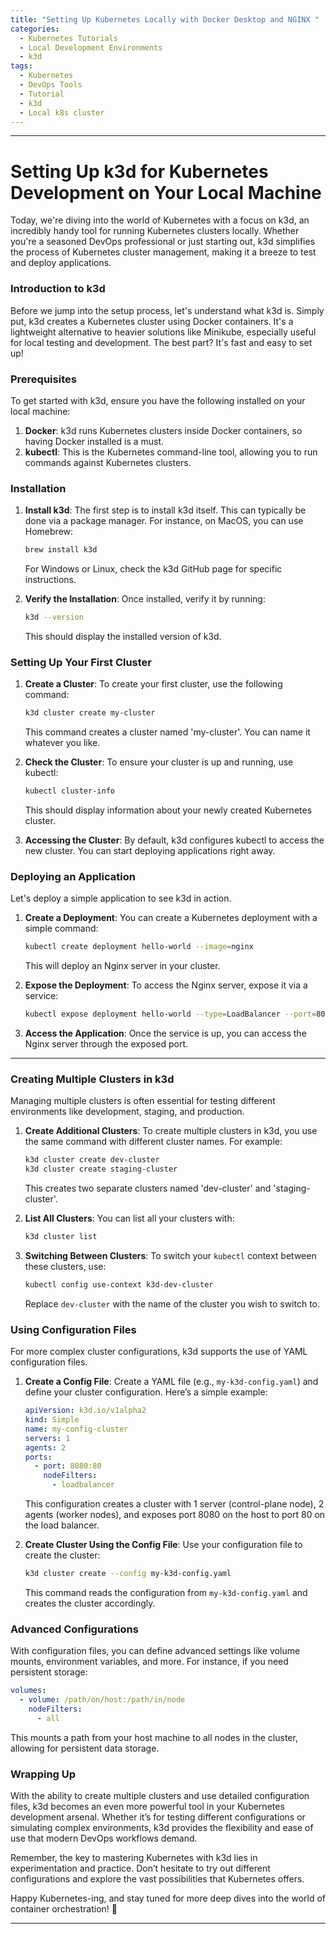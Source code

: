 ```yaml
---
title: "Setting Up Kubernetes Locally with Docker Desktop and NGINX "
categories:
  - Kubernetes Tutorials
  - Local Development Environments
  - k3d
tags:
  - Kubernetes
  - DevOps Tools
  - Tutorial
  - k3d
  - Local k8s cluster
---
```



---

# Setting Up k3d for Kubernetes Development on Your Local Machine

Today, we're diving into the world of Kubernetes with a focus on k3d, an incredibly handy tool for running Kubernetes clusters locally. Whether you're a seasoned DevOps professional or just starting out, k3d simplifies the process of Kubernetes cluster management, making it a breeze to test and deploy applications.

### Introduction to k3d

Before we jump into the setup process, let's understand what k3d is. Simply put, k3d creates a Kubernetes cluster using Docker containers. It's a lightweight alternative to heavier solutions like Minikube, especially useful for local testing and development. The best part? It's fast and easy to set up!

### Prerequisites

To get started with k3d, ensure you have the following installed on your local machine:
1. **Docker**: k3d runs Kubernetes clusters inside Docker containers, so having Docker installed is a must.
2. **kubectl**: This is the Kubernetes command-line tool, allowing you to run commands against Kubernetes clusters.

### Installation

1. **Install k3d**: The first step is to install k3d itself. This can typically be done via a package manager. For instance, on MacOS, you can use Homebrew:

   ```bash
   brew install k3d
   ```

   For Windows or Linux, check the k3d GitHub page for specific instructions.

2. **Verify the Installation**: Once installed, verify it by running:

   ```bash
   k3d --version
   ```

   This should display the installed version of k3d.

### Setting Up Your First Cluster

1. **Create a Cluster**: To create your first cluster, use the following command:

   ```bash
   k3d cluster create my-cluster
   ```

   This command creates a cluster named 'my-cluster'. You can name it whatever you like.

2. **Check the Cluster**: To ensure your cluster is up and running, use kubectl:

   ```bash
   kubectl cluster-info
   ```

   This should display information about your newly created Kubernetes cluster.

3. **Accessing the Cluster**: By default, k3d configures kubectl to access the new cluster. You can start deploying applications right away.

### Deploying an Application

Let's deploy a simple application to see k3d in action.

1. **Create a Deployment**: You can create a Kubernetes deployment with a simple command:

   ```bash
   kubectl create deployment hello-world --image=nginx
   ```

   This will deploy an Nginx server in your cluster.

2. **Expose the Deployment**: To access the Nginx server, expose it via a service:

   ```bash
   kubectl expose deployment hello-world --type=LoadBalancer --port=80
   ```

3. **Access the Application**: Once the service is up, you can access the Nginx server through the exposed port.

---

### Creating Multiple Clusters in k3d

Managing multiple clusters is often essential for testing different environments like development, staging, and production.

1. **Create Additional Clusters**: To create multiple clusters in k3d, you use the same command with different cluster names. For example:

   ```bash
   k3d cluster create dev-cluster
   k3d cluster create staging-cluster
   ```

   This creates two separate clusters named 'dev-cluster' and 'staging-cluster'.

2. **List All Clusters**: You can list all your clusters with:

   ```bash
   k3d cluster list
   ```

3. **Switching Between Clusters**: To switch your `kubectl` context between these clusters, use:

   ```bash
   kubectl config use-context k3d-dev-cluster
   ```

   Replace `dev-cluster` with the name of the cluster you wish to switch to.

### Using Configuration Files

For more complex cluster configurations, k3d supports the use of YAML configuration files.

1. **Create a Config File**: Create a YAML file (e.g., `my-k3d-config.yaml`) and define your cluster configuration. Here’s a simple example:

   ```yaml
   apiVersion: k3d.io/v1alpha2
   kind: Simple
   name: my-config-cluster
   servers: 1
   agents: 2
   ports:
     - port: 8080:80
       nodeFilters:
         - loadbalancer
   ```

   This configuration creates a cluster with 1 server (control-plane node), 2 agents (worker nodes), and exposes port 8080 on the host to port 80 on the load balancer.

2. **Create Cluster Using the Config File**: Use your configuration file to create the cluster:

   ```bash
   k3d cluster create --config my-k3d-config.yaml
   ```

   This command reads the configuration from `my-k3d-config.yaml` and creates the cluster accordingly.

### Advanced Configurations

With configuration files, you can define advanced settings like volume mounts, environment variables, and more. For instance, if you need persistent storage:

```yaml
volumes:
  - volume: /path/on/host:/path/in/node
    nodeFilters:
      - all
```

This mounts a path from your host machine to all nodes in the cluster, allowing for persistent data storage.

### Wrapping Up

With the ability to create multiple clusters and use detailed configuration files, k3d becomes an even more powerful tool in your Kubernetes development arsenal. Whether it’s for testing different configurations or simulating complex environments, k3d provides the flexibility and ease of use that modern DevOps workflows demand.

Remember, the key to mastering Kubernetes with k3d lies in experimentation and practice. Don’t hesitate to try out different configurations and explore the vast possibilities that Kubernetes offers.

Happy Kubernetes-ing, and stay tuned for more deep dives into the world of container orchestration! 🚀

---